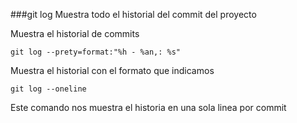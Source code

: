 ###git log
Muestra todo el historial del commit del proyecto

Muestra el historial de commits

`git log --prety=format:"%h - %an,: %s"`

Muestra el historial con el formato que indicamos

`git log --oneline`

Este comando nos muestra el historia en una sola linea por commit